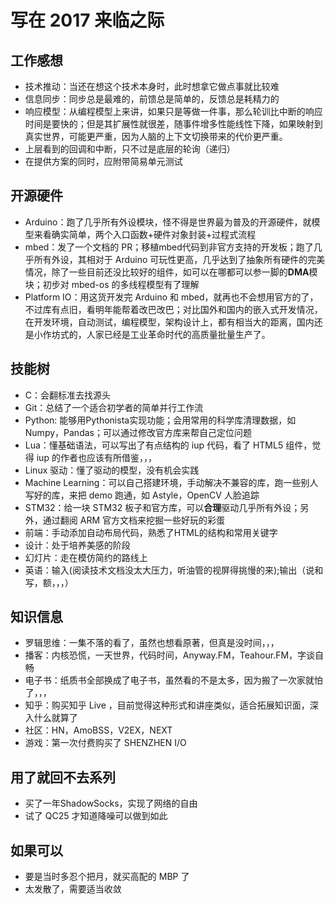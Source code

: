 # 写在 2017 来临之际


## 工作感想

- 技术推动：当还在想这个技术本身时，此时想拿它做点事就比较难
- 信息同步：同步总是最难的，前馈总是简单的，反馈总是耗精力的
- 响应模型：从编程模型上来讲，如果只是等做一件事，那么轮训比中断的响应时间是要快的；但是其扩展性就很差，随事件增多性能线性下降，如果映射到真实世界，可能更严重，因为人脑的上下文切换带来的代价更严重。
- 上层看到的回调和中断，只不过是底层的轮询（递归）
- 在提供方案的同时，应附带简易单元测试

## 开源硬件

- Arduino：跑了几乎所有外设模块，怪不得是世界最为普及的开源硬件，就模型来看确实简单，两个入口函数+硬件对象封装+过程式流程
- mbed：发了一个文档的 PR；移植mbed代码到非官方支持的开发板；跑了几乎所有外设，其相对于 Arduino 可玩性更高，几乎达到了抽象所有硬件的完美情况，除了一些目前还没比较好的组件，如可以在哪都可以参一脚的**DMA**模块；初步对 mbed-os 的多线程模型有了理解
- Platform IO：用这货开发完 Arduino 和 mbed，就再也不会想用官方的了，不过库有点旧，看明年能帮着改巴改巴；对比国外和国内的嵌入式开发情况，在开发环境，自动测试，编程模型，架构设计上，都有相当大的距离，国内还是小作坊式的，人家已经是工业革命时代的高质量批量生产了。

## 技能树

- C：会翻标准去找源头
- Git：总结了一个适合初学者的简单并行工作流
- Python: 能够用Pythonista实现功能；会用常用的科学库清理数据，如Numpy，Pandas；可以通过修改官方库来帮自己定位问题
- Lua：懂基础语法，可以写出了有点结构的 iup 代码，看了 HTML5 组件，觉得 iup 的作者也应该有所借鉴，，，
- Linux 驱动：懂了驱动的模型，没有机会实践
- Machine Learning：可以自己搭建环境，手动解决不兼容的库，跑一些别人写好的库，来把 demo 跑通，如 Astyle，OpenCV 人脸追踪
- STM32：给一块 STM32 板子和官方库，可以**合理**驱动几乎所有外设；另外，通过翻阅 ARM 官方文档来挖掘一些好玩的彩蛋
- 前端：手动添加自动布局代码，熟悉了HTML的结构和常用关键字
- 设计：处于培养美感的阶段
- 幻灯片：走在模仿简约的路线上
- 英语：输入(阅读技术文档没太大压力，听油管的视屏得挑慢的来);输出（说和写，额，，，）

## 知识信息

- 罗辑思维：一集不落的看了，虽然也想看原著，但真是没时间，，，
- 播客：内核恐慌，一天世界，代码时间，Anyway.FM，Teahour.FM，字谈自畅
- 电子书：纸质书全部换成了电子书，虽然看的不是太多，因为搬了一次家就怕了，，，
- 知乎：购买知乎 Live ，目前觉得这种形式和讲座类似，适合拓展知识面，深入什么就算了
- 社区：HN，AmoBSS，V2EX，NEXT
- 游戏：第一次付费购买了 SHENZHEN I/O

## 用了就回不去系列

- 买了一年ShadowSocks，实现了网络的自由
- 试了 QC25 才知道降噪可以做到如此

## 如果可以

- 要是当时多忍个把月，就买高配的 MBP 了
- 太发散了，需要适当收敛

